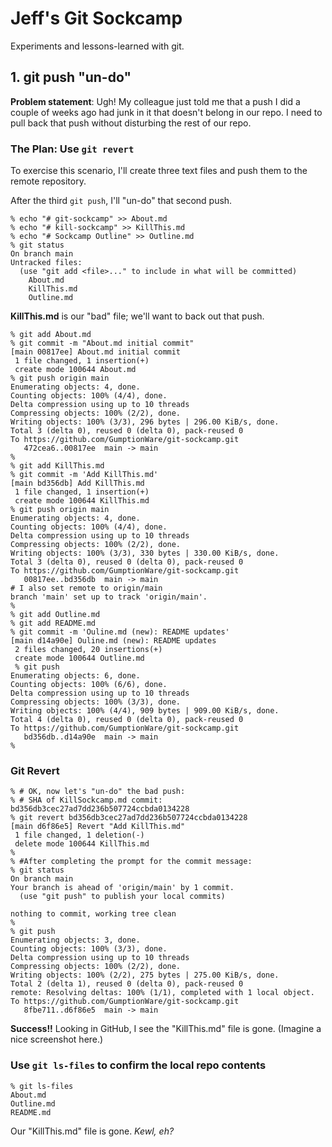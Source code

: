 # Jeff's Git Sockcamp

Experiments and lessons-learned with git.

## 1. git push "un-do"

**Problem statement**: Ugh! My colleague just told me that a push I did a couple of weeks ago had junk in it that doesn't belong in our repo. I need to pull back that push without disturbing the rest of our repo.

### The Plan: Use `git revert`

To exercise this scenario, I'll create three text files and push them to the remote repository.

After the third `git push`, I'll "un-do" that second push.

```
% echo "# git-sockcamp" >> About.md
% echo "# kill-sockcamp" >> KillThis.md
% echo "# Sockcamp Outline" >> Outline.md
% git status
On branch main
Untracked files:
  (use "git add <file>..." to include in what will be committed)
	About.md
	KillThis.md
	Outline.md
  ```
**KillThis.md** is our "bad" file; we'll want to back out that push.
```  
% git add About.md
% git commit -m "About.md initial commit"
[main 00817ee] About.md initial commit
 1 file changed, 1 insertion(+)
 create mode 100644 About.md
% git push origin main 
Enumerating objects: 4, done.
Counting objects: 100% (4/4), done.
Delta compression using up to 10 threads
Compressing objects: 100% (2/2), done.
Writing objects: 100% (3/3), 296 bytes | 296.00 KiB/s, done.
Total 3 (delta 0), reused 0 (delta 0), pack-reused 0
To https://github.com/GumptionWare/git-sockcamp.git
   472cea6..00817ee  main -> main
% 
% git add KillThis.md
% git commit -m 'Add KillThis.md'
[main bd356db] Add KillThis.md
 1 file changed, 1 insertion(+)
 create mode 100644 KillThis.md
% git push origin main 
Enumerating objects: 4, done.
Counting objects: 100% (4/4), done.
Delta compression using up to 10 threads
Compressing objects: 100% (2/2), done.
Writing objects: 100% (3/3), 330 bytes | 330.00 KiB/s, done.
Total 3 (delta 0), reused 0 (delta 0), pack-reused 0
To https://github.com/GumptionWare/git-sockcamp.git
   00817ee..bd356db  main -> main
# I also set remote to origin/main   
branch 'main' set up to track 'origin/main'.
%
% git add Outline.md
% git add README.md
% git commit -m 'Ouline.md (new): README updates'
[main d14a90e] Ouline.md (new): README updates
 2 files changed, 20 insertions(+)
 create mode 100644 Outline.md
 % git push
Enumerating objects: 6, done.
Counting objects: 100% (6/6), done.
Delta compression using up to 10 threads
Compressing objects: 100% (3/3), done.
Writing objects: 100% (4/4), 909 bytes | 909.00 KiB/s, done.
Total 4 (delta 0), reused 0 (delta 0), pack-reused 0
To https://github.com/GumptionWare/git-sockcamp.git
   bd356db..d14a90e  main -> main
%
```
### Git Revert
```
% # OK, now let's "un-do" the bad push:
% # SHA of KillSockcamp.md commit: bd356db3cec27ad7dd236b507724ccbda0134228
% git revert bd356db3cec27ad7dd236b507724ccbda0134228
[main d6f86e5] Revert "Add KillThis.md"
 1 file changed, 1 deletion(-)
 delete mode 100644 KillThis.md
% 
% #After completing the prompt for the commit message:
% git status
On branch main
Your branch is ahead of 'origin/main' by 1 commit.
  (use "git push" to publish your local commits)

nothing to commit, working tree clean
%
% git push
Enumerating objects: 3, done.
Counting objects: 100% (3/3), done.
Delta compression using up to 10 threads
Compressing objects: 100% (2/2), done.
Writing objects: 100% (2/2), 275 bytes | 275.00 KiB/s, done.
Total 2 (delta 1), reused 0 (delta 0), pack-reused 0
remote: Resolving deltas: 100% (1/1), completed with 1 local object.
To https://github.com/GumptionWare/git-sockcamp.git
   8fbe711..d6f86e5  main -> main

```

**Success!!**
Looking in GitHub, I see the "KillThis.md" file is gone. (Imagine a nice screenshot here.)

### Use `git ls-files` to confirm the local repo contents
```
% git ls-files
About.md
Outline.md
README.md
```
Our "KillThis.md" file is gone. *Kewl, eh?*

